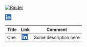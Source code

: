[![Binder](https://mybinder.org/badge_logo.svg)](https://mybinder.org/v2/gh/dlodola/public/HEAD)

[<img src="./.logos/LI-In-Bug.png" height="20">](https://www.linkedin.com/in/domenico-lodola/)

| Title | Link | Comment |
|-------|:----:| --------|
| One.  | [<img src="./.logos/LI-In-Bug.png" height="20">](https://www.linkedin.com/in/domenico-lodola/) | Some description here |
